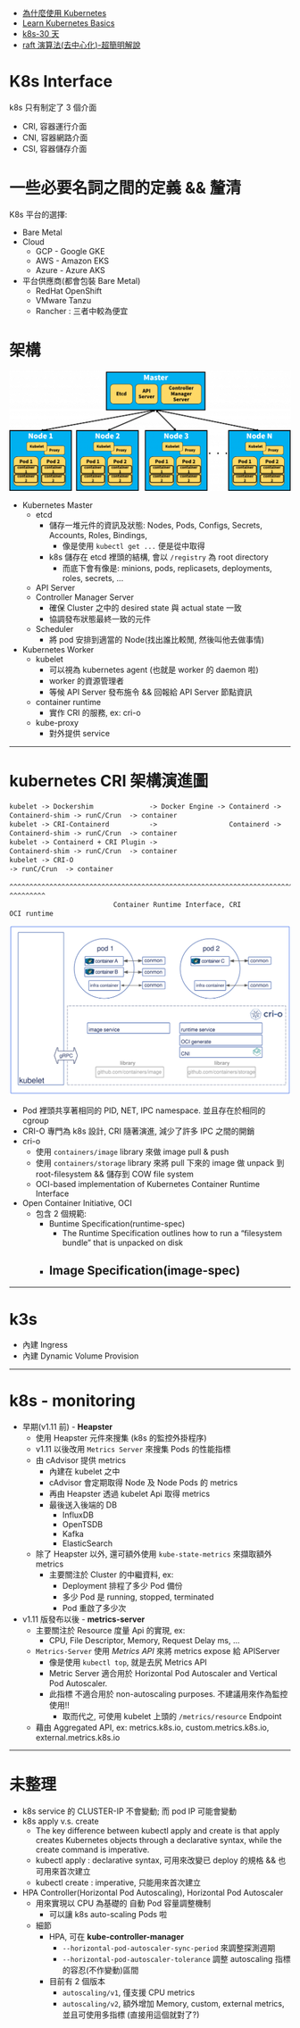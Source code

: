 - [為什麼使用 Kubernetes](https://blog.gcp.expert/kubernetes-gke-introduction/)
- [Learn Kubernetes Basics](https://kubernetes.io/docs/tutorials/kubernetes-basics/)
- [k8s-30 天](https://ithelp.ithome.com.tw/articles/10192401)
- [raft 演算法(去中心化)-超簡明解說](http://thesecretlivesofdata.com/raft/)

# K8s Interface

k8s 只有制定了 3 個介面

- CRI, 容器運行介面
- CNI, 容器網路介面
- CSI, 容器儲存介面

# 一些必要名詞之間的定義 && 釐清

K8s 平台的選擇:

- Bare Metal
- Cloud
  - GCP - Google GKE
  - AWS - Amazon EKS
  - Azure - Azure AKS
- 平台供應商(都會包裝 Bare Metal)
  - RedHat OpenShift
  - VMware Tanzu
  - Rancher : 三者中較為便宜

# 架構

![Learn Kubernetes Basics](./img/k8s_arch-1024x437.png)

- Kubernetes Master
  - etcd
    - 儲存一堆元件的資訊及狀態: Nodes, Pods, Configs, Secrets, Accounts, Roles, Bindings,
      - 像是使用 `kubectl get ...` 便是從中取得
    - k8s 儲存在 etcd 裡頭的結構, 會以 `/registry` 為 root directory
      - 而底下會有像是: minions, pods, replicasets, deployments, roles, secrets, ...
  - API Server
  - Controller Manager Server
    - 確保 Cluster 之中的 desired state 與 actual state 一致
    - 協調發布狀態最終一致的元件
  - Scheduler
    - 將 pod 安排到適當的 Node(找出誰比較閒, 然後叫他去做事情)
- Kubernetes Worker
  - kubelet
    - 可以視為 kubernetes agent (也就是 worker 的 daemon 啦)
    - worker 的資源管理者
    - 等候 API Server 發布施令 && 回報給 API Server 節點資訊
  - container runtime
    - 實作 CRI 的服務, ex: cri-o
  - kube-proxy
    - 對外提供 service

---

# kubernetes CRI 架構演進圖

```
kubelet -> Dockershim              -> Docker Engine -> Containerd -> Containerd-shim -> runC/Crun  -> container
kubelet -> CRI-Containerd          ->                  Containerd -> Containerd-shim -> runC/Crun  -> container
kubelet -> Containerd + CRI Plugin ->                                Containerd-shim -> runC/Crun  -> container
kubelet -> CRI-O                                                                     -> runC/Crun  -> container
           ^^^^^^^^^^^^^^^^^^^^^^^^^^^^^^^^^^^^^^^^^^^^^^^^^^^^^^^^^^^^^^^^^^^^^^^^^    ^^^^^^^^^
                          Container Runtime Interface, CRI                              OCI runtime
```

![CRI-O](./img/CRI-O.png)

- Pod 裡頭共享著相同的 PID, NET, IPC namespace. 並且存在於相同的 cgroup
- CRI-O 專門為 k8s 設計, CRI 隨著演進, 減少了許多 IPC 之間的開銷
- cri-o
  - 使用 `containers/image` library 來做 image pull & push
  - 使用 `containers/storage` library 來將 pull 下來的 image 做 unpack 到 root-filesystem && 儲存到 COW file system
  - OCI-based implementation of Kubernetes Container Runtime Interface
- Open Container Initiative, OCI
  - 包含 2 個規範:
    - Buntime Specification(runtime-spec)
      - The Runtime Specification outlines how to run a “filesystem bundle” that is unpacked on disk
    - ## Image Specification(image-spec)

---

# k3s

- 內建 Ingress
- 內建 Dynamic Volume Provision

---

# k8s - monitoring

- 早期(v1.11 前) - **Heapster**
  - 使用 Heapster 元件來搜集 (k8s 的監控外掛程序)
  - v1.11 以後改用 `Metrics Server` 來搜集 Pods 的性能指標
  - 由 cAdvisor 提供 metrics
    - 內建在 kubelet 之中
    - cAdvisor 會定期取得 Node 及 Node Pods 的 metrics
    - 再由 Heapster 透過 kubelet Api 取得 metrics
    - 最後送入後端的 DB
      - InfluxDB
      - OpenTSDB
      - Kafka
      - ElasticSearch
  - 除了 Heapster 以外, 還可額外使用 `kube-state-metrics` 來擷取額外 metrics
    - 主要關注於 Cluster 的中繼資料, ex:
      - Deployment 排程了多少 Pod 備份
      - 多少 Pod 是 running, stopped, terminated
      - Pod 重啟了多少次
- v1.11 版發布以後 - **metrics-server**
  - 主要關注於 Resource 度量 Api 的實現, ex:
    - CPU, File Descriptor, Memory, Request Delay ms, ...
  - `Metrics-Server` 使用 _Metrics API_ 來將 metrics expose 給 APIServer
    - 像是使用 `kubectl top`, 就是去尻 Metrics API
    - Metric Server 適合用於 Horizontal Pod Autoscaler and Vertical Pod Autoscaler.
    - 此指標 不適合用於 non-autoscaling purposes. 不建議用來作為監控使用!!
      - 取而代之, 可使用 kubelet 上頭的 `/metrics/resource` Endpoint
  - 藉由 Aggregated API, ex: metrics.k8s.io, custom.metrics.k8s.io, external.metrics.k8s.io

---

# 未整理

- k8s service 的 CLUSTER-IP 不會變動; 而 pod IP 可能會變動
- k8s apply v.s. create
  - The key difference between kubectl apply and create is that apply creates Kubernetes objects through a declarative syntax, while the create command is imperative.
  - kubectl apply : declarative syntax, 可用來改變已 deploy 的規格 && 也可用來首次建立
  - kubectl create : imperative, 只能用來首次建立
- HPA Controller(Horizontal Pod Autoscaling), Horizontal Pod Autoscaler
  - 用來實現以 CPU 為基礎的 自動 Pod 容量調整機制
    - 可以讓 k8s auto-scaling Pods 啦
  - 細節
    - HPA, 可在 **kube-controller-manager**
      - `--horizontal-pod-autoscaler-sync-period` 來調整探測週期
      - `--horizontal-pod-autoscaler-tolerance` 調整 autoscaling 指標的容忍(不作變動)區間
    - 目前有 2 個版本
      - `autoscaling/v1`, 僅支援 CPU metrics
      - `autoscaling/v2`, 額外增加 Memory, custom, external metrics, 並且可使用多指標 (直接用這個就對了?)
